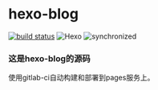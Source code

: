 # hexo-blog

[![build status](https://gitlab.com/Akame-moe/akame-moe.gitlab.io/badges/master/pipeline.svg)](https://gitlab.com/Akame-moe/akame-moe.gitlab.io/-/commits/master) ![Hexo](https://img.shields.io/badge/hexo-3.3.8-blue.svg) ![synchronized](https://img.shields.io/badge/github-synchronized-brightgreen)

### 这是hexo-blog的源码

使用gitlab-ci自动构建和部署到pages服务上。
